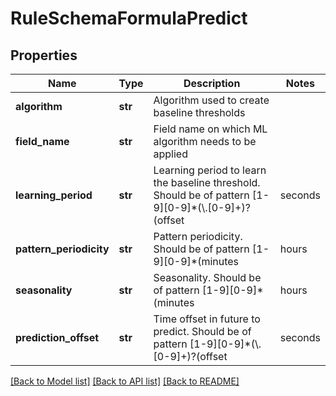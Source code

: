 # RuleSchemaFormulaPredict

## Properties
Name | Type | Description | Notes
------------ | ------------- | ------------- | -------------
**algorithm** | **str** | Algorithm used to create baseline thresholds | 
**field_name** | **str** | Field name on which ML algorithm needs to be applied | 
**learning_period** | **str** | Learning period to learn the baseline threshold. Should be of pattern [1-9][0-9]*(\\.[0-9]+)?(offset|seconds|minutes|hours|days|weeks|years|o|s|m|h|d|w|y) | 
**pattern_periodicity** | **str** | Pattern periodicity. Should be of pattern [1-9][0-9]*(minutes|hours|days|weeks|months)(,[1-9][0-9]*(minutes|hours|days|weeks|months))* | [optional] 
**seasonality** | **str** | Seasonality. Should be of pattern [1-9][0-9]*(minutes|hours|days|weeks|months)(,[1-9][0-9]*(minutes|hours|days|weeks|months))* | [optional] 
**prediction_offset** | **str** | Time offset in future to predict. Should be of pattern [1-9][0-9]*(\\.[0-9]+)?(offset|seconds|minutes|hours|days|weeks|years|o|s|m|h|d|w|y) | 

[[Back to Model list]](../README.md#documentation-for-models) [[Back to API list]](../README.md#documentation-for-api-endpoints) [[Back to README]](../README.md)


